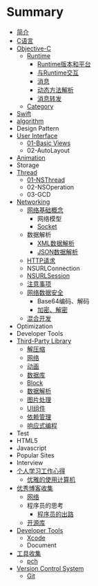 # Summary

* [简介](README.md)
* [C语言](chapter1.md)
* [Objective-C](02-objective-c.md)
    * [Runtime](runtime.md)
        * [Runtime版本和平台](runtime-versions-and-platforms.md)
        * [与Runtime交互](与runtime交互.md)
        * [消息](消息.md)
        * [动态方法解析](动态方法解析.md)
        * [消息转发](消息转发.md)
    * [Category](category.md)
* [Swift](swift.md)
* [algorithm](10-algorithm.md)
* Design Pattern
* [User Interface](03-user-interface.md)
    * [01-Basic Views](sa.md)
    * 02-AutoLayout
* [Animation](05-animation.md)
* Storage
* [Thread](09-thread.md)
    * [01-NSThread](nsthread.md)
    * 02-NSOperation
    * 03-GCD
* [Networking](10-networking.md)
    * [网络基础概念](网络基础概念.md)
        * 网络模型
        * [Socket](socket.md)
    * 数据解析
        * [XML数据解析](xml数据解析.md)
        * [JSON数据解析](json数据解析.md)
    * [HTTP请求](getpost请求.md)
    * NSURLConnection
    * [NSURLSession](nsurlsession.md)
    * [注意事项](注意事项.md)
    * [网络数据安全](网络数据安全.md)
        * Base64编码、解码
        * [加密、解密](加密、解密.md)
    * [混合开发](混合开发.md)
* Optimization
* Developer Tools
* [Third-Party Library](third-party-library.md)
    * [解压缩](解压缩.md)
    * [网络](networking-library.md)
    * [动画](动画.md)
    * [数据库](数据库.md)
    * [Block](block.md)
    * [数据解析](数据解析.md)
    * [图片处理](图片处理.md)
    * [UI组件](ui组建.md)
    * [依赖管理](包管理器.md)
    * [响应式编程](响应式编程.md)
* Test
* HTML5
* Javascript
* Popular Sites
* Interview
* [个人学习工作心得](19-个人学习工作心得.md)
    * [优雅的使用计算机](优雅的使用计算机.md)
* [优秀博客收集](优秀博客收集.md)
    * [网络](网络.md)
    * 程序员的思考
        * [程序员的出路](程序员的出路.md)
    * [开源库](开源库.md)
* [Developer Tools](developer-tools.md)
    * [Xcode](xocdel.md)
    * Document
* [工具收集](工具收集.md)
    * [pch](pch.md)
* [Version Control System](version-control-system.md)
    * [Git](git.md)

